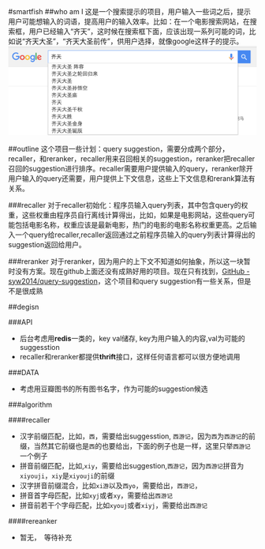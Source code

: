 #smartfish
##who am I
这是一个搜索提示的项目，用户输入一些词之后，提示用户可能想输入的词语，提高用户的输入效率。比如：在一个电影搜索网站，在搜索框，用户已经输入“齐天”，这时候在搜索框下面，应该出现一系列可能的词，比如说“齐天大圣”，“齐天大圣前传”，供用户选择，就像google这样子的提示。
![google suggestion](img/google_suggestion.png "google suggstion")

##outline
这个项目一些计划：query suggestion，需要分成两个部分，recaller，和reranker，recaller用来召回相关的suggestion，reranker把recaller召回的suggestion进行排序。recaller需要用户提供输入的query，reranker除开用户输入的query还需要，用户提供上下文信息，这些上下文信息和rerank算法有关系。

###recaller
对于recaller初始化：程序员输入query列表，其中包含query的权重，这些权重由程序员自行离线计算得出，比如，如果是电影网站，这些query可能包括电影名称，权重应该是最新电影，热门的电影的电影名称权重更高。之后输入一个query给recaller,recaller返回通过之前程序员输入的query列表计算得出的suggestion返回给用户。

###reranker
对于reranker，因为用户的上下文不知道如何抽象，所以这一块暂时没有方案。现在github上面还没有成熟好用的项目。现在只有找到，[GitHub - syw2014/query-suggestion](https://github.com/syw2014/query-suggestion)，这个项目和query suggestion有一些关系，但是不是很成熟

##degisn

###API
* 后台考虑用**redis**一类的，key val储存, key为用户输入的内容,val为可能的suggesstion
* recaller和reranker都提供**thrift**接口，这样任何语言都可以很方便地调用

###DATA
* 考虑用豆瓣图书的所有图书名字，作为可能的suggestion候选

###algorithm

####recaller
* 汉字前缀匹配，比如，`西`，需要给出suggesstion, `西游记`，因为`西`为`西游记`的前缀，当然其它前缀也是`西`的也要给出，下面的例子也是一样，这里只举`西游记`一个例子
* 拼音前缀匹配，比如,`xiy`，需要给出suggestion,`西游记`，因为`西游记`拼音为`xiyouji`，`xiy`是`xiyouji`的前缀
* 汉字拼音前缀混合，比如`xi游`以及`西yo`，需要给出，`西游记`，
* 拼音首字母匹配，比如`xyj`或者`xy`，需要给出`西游记`
* 拼音前若干个字母匹配，比如`xyouj`或者`xiyj`，需要给出`西游记`


####rereanker

* 暂无，　等待补充

